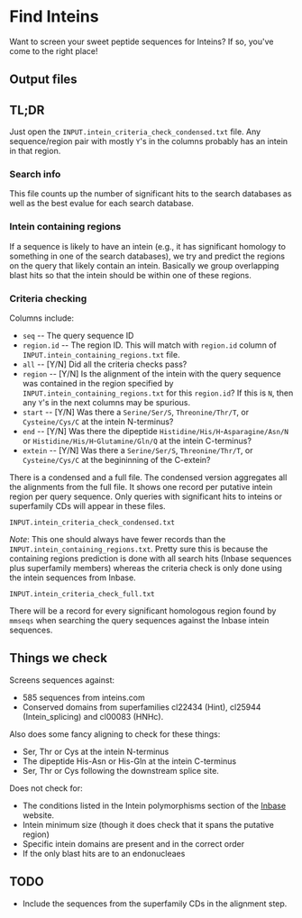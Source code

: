 # Find Inteins

Want to screen your sweet peptide sequences for Inteins?  If so,
you've come to the right place!

## Output files

## TL;DR

Just open the `INPUT.intein_criteria_check_condensed.txt` file.  Any
sequence/region pair with mostly `Y`'s in the columns probably has an
intein in that region.

### Search info

This file counts up the number of significant hits to the search
databases as well as the best evalue for each search database.

### Intein containing regions

If a sequence is likely to have an intein (e.g., it has significant
homology to something in one of the search databases), we try and
predict the regions on the query that likely contain an intein.
Basically we group overlapping blast hits so that the intein should be
within one of these regions.

### Criteria checking

Columns include:

- `seq` -- The query sequence ID
- `region.id` -- The region ID.  This will match with `region.id` column of `INPUT.intein_containing_regions.txt` file.
- `all` -- [Y/N] Did all the criteria checks pass?
- `region` -- [Y/N] Is the alignment of the intein with the query sequence was contained in the region specified by `INPUT.intein_containing_regions.txt` for this `region.id`?  If this is `N`, then any `Y`'s in the next columns may be spurious.
- `start` -- [Y/N] Was there a `Serine/Ser/S`, `Threonine/Thr/T`, or `Cysteine/Cys/C` at the intein N-terminus?
- `end` -- [Y/N] Was there the dipeptide `Histidine/His/H`-`Asparagine/Asn/N` or `Histidine/His/H`-`Glutamine/Gln/Q` at the intein C-terminus?
- `extein` -- [Y/N] Was there a `Serine/Ser/S`, `Threonine/Thr/T`, or `Cysteine/Cys/C` at the begininning of the C-extein?

There is a condensed and a full file.  The condensed version
aggregates all the alignments from the full file.  It shows one record
per putative intein region per query sequence.  Only queries with
significant hits to inteins or superfamily CDs will appear in these
files.

`INPUT.intein_criteria_check_condensed.txt`

*Note*: This one should always have fewer records than the
`INPUT.intein_containing_regions.txt`.  Pretty sure this is because
the containing regions prediction is done with all search hits (Inbase
sequences plus superfamily members) whereas the criteria check is only
done using the intein sequences from Inbase.

`INPUT.intein_criteria_check_full.txt`

There will be a record for every significant homologous region found
by `mmseqs` when searching the query sequences against the Inbase
intein sequences.

## Things we check

Screens sequences against:

- 585 sequences from inteins.com
- Conserved domains from superfamilies cl22434 (Hint), cl25944 (Intein_splicing) and cl00083 (HNHc).

Also does some fancy aligning to check for these things:

- Ser, Thr or Cys at the intein N-terminus
- The dipeptide His-Asn or His-Gln at the intein C-terminus
- Ser, Thr or Cys following the downstream splice site.

Does not check for:

- The conditions listed in the Intein polymorphisms section of the [Inbase](http://www.inteins.com) website.
- Intein minimum size (though it does check that it spans the putative region)
- Specific intein domains are present and in the correct order
- If the only blast hits are to an endonucleaes

## TODO

- Include the sequences from the superfamily CDs in the alignment step.
